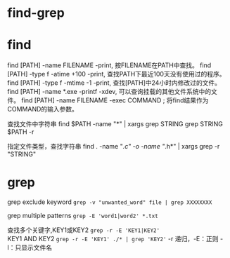 find-grep
========================
# find
find [PATH] -name FILENAME -print, 按FILENAME在PATH中查找。
find [PATH] -type f -atime +100 -print, 查找PATH下最近100天没有使用过的程序。
find [PATH] -type f -mtime -1 -print, 查找[PATH]中24小时内修改过的文件。
find [PATH] -name *.exe -printf -xdev, 可以查询挂载的其他文件系统中的文件。
find [PATH] -name FILENAME -exec COMMAND \; 将find结果作为COMMAND的输入参数。 

查找文件中字符串
find $PATH -name "*" | xargs grep STRING
grep STRING $PATH -r

指定文件类型，查找字符串
find . -name "*.c" -o -name "*.h*" | xargs grep -r "STRING"




# grep
grep exclude keyword `grep -v "unwanted_word" file | grep XXXXXXXX`

grep multiple patterns `grep -E 'word1|word2' *.txt`

查找多个关键字,KEY1或KEY2 `grep -r -E 'KEY1|KEY2'`  
KEY1 AND KEY2 `grep -r -E 'KEY1' ./* | grep 'KEY2'` 
-r 递归，-E：正则  -l：只显示文件名



